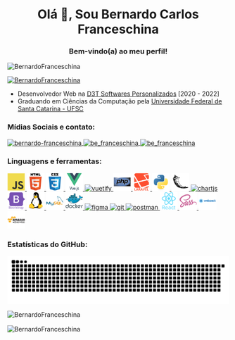 <h1 align="center">Olá 👋, Sou Bernardo Carlos Franceschina</h1>
<h3 align="center">Bem-vindo(a) ao meu perfil!</h3>
 <p align="left">
    <img src="https://komarev.com/ghpvc/?username=BernardoFranceschina&label=Profile%20views&color=0e75b6&style=flat"
        alt="BernardoFranceschina" />
</p> 

<p align="left">
    <a href="https://github.com/ryo-ma/github-profile-trophy">
        <img src="https://github-profile-trophy.vercel.app/?username=BernardoFranceschina&theme=monokai&margin-w=15"
            alt="BernardoFranceschina" />
    </a>
</p>
<ul>
    <li>Desenvolvedor Web na <a href="https://d3t.com.br/">D3T Softwares Personalizados</a> [2020 - 2022]</li>
    <li>Graduando em Ciências da Computação pela <a href="https://ufsc.br">Universidade Federal de Santa Catarina - UFSC</a></li>
</ul>
<h3 align="left">Mídias Sociais e contato:</h3>
<p align="left">
    <a href="https://linkedin.com/in/bernardo-franceschina" target="blank">
        <img align="center"
            src="https://img.shields.io/badge/LinkedIn-0077B5?style=for-the-badge&logo=linkedin&logoColor=white"
            alt="bernardo-franceschina" height="30" />
    </a>
    <a href="https://instagram.com/be_franceschina" target="blank">
        <img align="center"
            src="https://img.shields.io/badge/Instagram-E4405F?style=for-the-badge&logo=instagram&logoColor=white"
            alt="be_franceschina" height="30" />
    </a>
    <a href="mailto:bernardofranceschina@gmail.com" target="blank">
        <img align="center"
            src="https://img.shields.io/badge/Gmail-D14836?style=for-the-badge&logo=gmail&logoColor=white"
            alt="be_franceschina" height="30" />
    </a>
</p>
<h3 align="left">Linguagens e ferramentas:</h3>
<p align="left">
    <a href="https://developer.mozilla.org/en-US/docs/Web/JavaScript" target="_blank">
        <img src="https://raw.githubusercontent.com/devicons/devicon/master/icons/javascript/javascript-original.svg"
            alt="javascript" width="40" height="40" />
    </a>
    <a href="https://www.w3.org/html/" target="_blank">
        <img src="https://raw.githubusercontent.com/devicons/devicon/master/icons/html5/html5-original-wordmark.svg"
            alt="html5" width="40" height="40" />
    </a>
    <a href="https://www.w3schools.com/css/" target="_blank">
        <img src="https://raw.githubusercontent.com/devicons/devicon/master/icons/css3/css3-original-wordmark.svg"
            alt="css3" width="40" height="40" />
    </a>
    <a href="https://vuejs.org/" target="_blank">
        <img src="https://raw.githubusercontent.com/devicons/devicon/master/icons/vuejs/vuejs-original-wordmark.svg"
            alt="vuejs" width="40" height="40" />
    </a>
    <a href="https://vuetifyjs.com/en/" target="_blank">
        <img src="https://bestofjs.org/logos/vuetify.svg" alt="vuetify" width="40" height="40" />
    </a>
    <a href="https://www.php.net" target="_blank">
        <img src="https://raw.githubusercontent.com/devicons/devicon/master/icons/php/php-original.svg" alt="php"
            width="40" height="40" />
    </a>
    <a href="https://laravel.com/" target="_blank">
        <img src="https://raw.githubusercontent.com/devicons/devicon/master/icons/laravel/laravel-plain-wordmark.svg"
            alt="laravel" width="40" height="40" />
    </a>
    <a href="https://www.python.org/" target="_blank">
        <img src="https://raw.githubusercontent.com/devicons/devicon/master/icons/python/python-original.svg"
            alt="python" width="40" height="40" />
    </a>
    <a href="https://flask.palletsprojects.com/en/2.0.x/" target="_blank">
        <img src="https://raw.githubusercontent.com/devicons/devicon/master/icons/flask/flask-original.svg" alt="python"
            width="40" height="40" />
    </a>
    <a href="https://www.chartjs.org" target="_blank">
        <img src="https://www.chartjs.org/media/logo-title.svg" alt="chartjs" width="40" height="40" />
    </a>
    <a href="https://getbootstrap.com" target="_blank">
        <img src="https://raw.githubusercontent.com/devicons/devicon/master/icons/bootstrap/bootstrap-plain-wordmark.svg"
            alt="bootstrap" width="40" height="40" />
    </a>
    <a href="https://www.linux.org/" target="_blank">
        <img src="https://raw.githubusercontent.com/devicons/devicon/master/icons/linux/linux-original.svg" alt="linux"
            width="40" height="40" />
    </a>
    <a href="https://www.mysql.com/" target="_blank">
        <img src="https://raw.githubusercontent.com/devicons/devicon/master/icons/mysql/mysql-original-wordmark.svg"
            alt="mysql" width="40" height="40" />
    </a>
    <a href="https://www.docker.com/" target="_blank">
        <img src="https://raw.githubusercontent.com/devicons/devicon/master/icons/docker/docker-original-wordmark.svg"
            alt="docker" width="40" height="40" />
    </a>
    <a href="https://www.figma.com/" target="_blank">
        <img src="https://www.vectorlogo.zone/logos/figma/figma-icon.svg" alt="figma" width="40" height="40" />
    </a>
    <a href="https://git-scm.com/" target="_blank">
        <img src="https://www.vectorlogo.zone/logos/git-scm/git-scm-icon.svg" alt="git" width="40" height="40" />
    </a>
    <a href="https://postman.com" target="_blank">
        <img src="https://www.vectorlogo.zone/logos/getpostman/getpostman-icon.svg" alt="postman" width="40"
            height="40" />
    </a>
    <a href="https://reactjs.org/" target="_blank">
        <img src="https://raw.githubusercontent.com/devicons/devicon/master/icons/react/react-original-wordmark.svg"
            alt="react" width="40" height="40" />
    </a>
    <a href="https://sass-lang.com" target="_blank">
        <img src="https://raw.githubusercontent.com/devicons/devicon/master/icons/sass/sass-original.svg" alt="sass"
            width="40" height="40" />
    </a>
    <a href="https://webpack.js.org" target="_blank">
        <img src="https://raw.githubusercontent.com/devicons/devicon/d00d0969292a6569d45b06d3f350f463a0107b0d/icons/webpack/webpack-original-wordmark.svg"
            alt="webpack" width="40" height="40" />
    </a>
    <a href="https://aws.amazon.com" target="_blank">
        <img src="https://raw.githubusercontent.com/devicons/devicon/master/icons/amazonwebservices/amazonwebservices-original-wordmark.svg"
            alt="aws" width="40" height="40" />
    </a>
</p>
<h3 align="left">Estatísticas do GitHub:</h3>
<div>
    <p><img align="center" src="https://raw.githubusercontent.com/BernardoFranceschina/BernardoFranceschina/output/github-contribution-grid-snake.svg"
            alt="Snake" /></p>
</div>
<div style="display: inline_block">
    <p><img align="center"
            src="https://github-readme-stats.vercel.app/api?username=BernardoFranceschina&count_private=true&theme=dark&show_icons=true&locale=en"
            alt="BernardoFranceschina" /></p>
</div>
<div style="display: inline_block">
    <p><img align="center" src="https://github-readme-streak-stats.herokuapp.com/?user=BernardoFranceschina&theme=dark"
            alt="BernardoFranceschina" /></p>
</div>

<!-- <div style="display: inline_block"><br>
    <p><img align="left"
            src="https://github-readme-stats.vercel.app/api/top-langs?username=BernardoFranceschina&theme=dark&show_icons=true&locale=en&layout=compact"
            alt="BernardoFranceschina" /></p>
</div>
<br> -->
